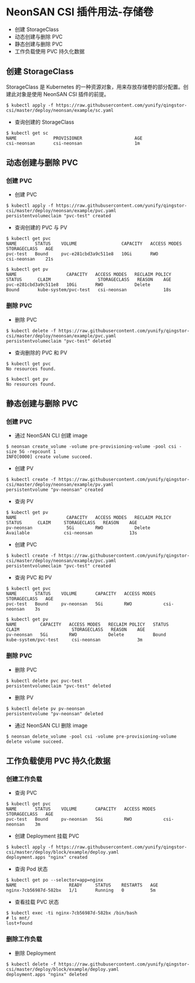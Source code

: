 # NeonSAN CSI 插件用法-存储卷

- 创建 StorageClass
- 动态创建与删除 PVC
- 静态创建与删除 PVC
- 工作负载使用 PVC 持久化数据

## 创建 StorageClass

StorageClass 是 Kubernetes 的一种资源对象，用来存放存储卷的部分配置。创建此对象是使用 NeonSAN CSI 插件的前提。

```
$ kubectl apply -f https://raw.githubusercontent.com/yunify/qingstor-csi/master/deploy/neonsan/example/sc.yaml
```

- 查询创建的 StorageClass

```
$ kubectl get sc
NAME              PROVISIONER                    AGE
csi-neonsan       csi-neonsan                    1m
```

## 动态创建与删除 PVC


### 创建 PVC


- 创建 PVC
```
$ kubectl apply -f https://raw.githubusercontent.com/yunify/qingstor-csi/master/deploy/neonsan/example/pvc.yaml
persistentvolumeclaim "pvc-test" created
```

- 查询创建的 PVC 与 PV

```
$ kubectl get pvc
NAME       STATUS    VOLUME                 CAPACITY   ACCESS MODES   STORAGECLASS   AGE
pvc-test   Bound     pvc-e281cbd3a9c511e8   10Gi       RWO            csi-neonsan    21s
```

```
$ kubectl get pv
NAME                   CAPACITY   ACCESS MODES   RECLAIM POLICY   STATUS      CLAIM                  STORAGECLASS   REASON    AGE
pvc-e281cbd3a9c511e8   10Gi       RWO            Delete           Bound       kube-system/pvc-test   csi-neonsan              18s
```

### 删除 PVC

- 删除 PVC
```
$ kubectl delete -f https://raw.githubusercontent.com/yunify/qingstor-csi/master/deploy/neonsan/example/pvc.yaml
persistentvolumeclaim "pvc-test" deleted
```

- 查询删除的 PVC 和 PV
```
$ kubectl get pvc
No resources found.
```

```
$ kubectl get pv
No resources found.
```

## 静态创建与删除 PVC

### 创建 PVC

- 通过 NeonSAN CLI 创建 image
```
$ neonsan create_volume -volume pre-provisioning-volume -pool csi -size 5G -repcount 1
INFO[0000] create volume succeed.                       
```

- 创建 PV
```
$ kubectl create -f https://raw.githubusercontent.com/yunify/qingstor-csi/master/deploy/neonsan/example/pv.yaml
persistentvolume "pv-neonsan" created
```

- 查询 PV
```
$ kubectl get pv
NAME                   CAPACITY   ACCESS MODES   RECLAIM POLICY   STATUS      CLAIM     STORAGECLASS   REASON    AGE
pv-neonsan             5Gi        RWO            Delete           Available             csi-neonsan              13s
```

- 创建 PVC
```
$ kubectl create -f https://raw.githubusercontent.com/yunify/qingstor-csi/master/deploy/neonsan/example/pvc.yaml
persistentvolumeclaim "pvc-test" created
```

- 查询 PVC 和 PV
```
$ kubectl get pvc
NAME       STATUS    VOLUME       CAPACITY   ACCESS MODES   STORAGECLASS   AGE
pvc-test   Bound     pv-neonsan   5Gi        RWO            csi-neonsan    3s
```

```
$ kubectl get pv
NAME         CAPACITY   ACCESS MODES   RECLAIM POLICY   STATUS      CLAIM                    STORAGECLASS   REASON    AGE
pv-neonsan   5Gi        RWO            Delete           Bound       kube-system/pvc-test     csi-neonsan              3m
```

### 删除 PVC

- 删除 PVC
```
$ kubectl delete pvc pvc-test
persistentvolumeclaim "pvc-test" deleted
```

- 删除 PV
```
$ kubectl delete pv pv-neonsan
persistentvolume "pv-neonsan" deleted
```

- 通过 NeonSAN CLI 删除 image
```
$ neonsan delete_volume -pool csi -volume pre-provisioning-volume
delete volume succeed.
```

## 工作负载使用 PVC 持久化数据

### 创建工作负载

- 查询 PVC
```
$ kubectl get pvc
NAME       STATUS    VOLUME       CAPACITY   ACCESS MODES   STORAGECLASS   AGE
pvc-test   Bound     pv-neonsan   5Gi        RWO            csi-neonsan    3m

```

- 创建 Deployment 挂载 PVC

```
$ kubectl apply -f https://raw.githubusercontent.com/yunify/qingstor-csi/master/deploy/block/example/deploy.yaml
deployment.apps "nginx" created
```

- 查询 Pod 状态
```
$ kubectl get po --selector=app=nginx
NAME                    READY     STATUS    RESTARTS   AGE
nginx-7cb56987d-582bx   1/1       Running   0          5m
```

- 查看挂载 PVC 状态
```
$ kubectl exec -ti nginx-7cb56987d-582bx /bin/bash
# ls mnt/
lost+found
```

### 删除工作负载

- 删除 Deployment
```
$ kubectl delete -f https://raw.githubusercontent.com/yunify/qingstor-csi/master/deploy/block/example/deploy.yaml
deployment.apps "nginx" deleted
```